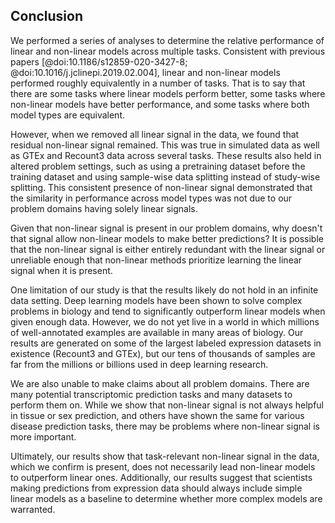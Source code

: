 ## Conclusion

We performed a series of analyses to determine the relative performance of linear and non-linear models across multiple tasks.
Consistent with previous papers [@doi:10.1186/s12859-020-3427-8; @doi:10.1016/j.jclinepi.2019.02.004], linear and non-linear models performed roughly equivalently in a number of tasks.
That is to say that there are some tasks where linear models perform better, some tasks where non-linear models have better performance, and some tasks where both model types are equivalent.

However, when we removed all linear signal in the data, we found that residual non-linear signal remained.
This was true in simulated data as well as GTEx and Recount3 data across several tasks.
These results also held in altered problem settings, such as using a pretraining dataset before the training dataset and using sample-wise data splitting instead of study-wise splitting.
This consistent presence of non-linear signal demonstrated that the similarity in performance across model types was not due to our problem domains having solely linear signals.

Given that non-linear signal is present in our problem domains, why doesn't that signal allow non-linear models to make better predictions?
It is possible that the non-linear signal is either entirely redundant with the linear signal or unreliable enough that non-linear methods prioritize learning the linear signal when it is present.

One limitation of our study is that the results likely do not hold in an infinite data setting.
Deep learning models have been shown to solve complex problems in biology and tend to significantly outperform linear models when given enough data.
However, we do not yet live in a world in which millions of well-annotated examples are available in many areas of biology.
Our results are generated on some of the largest labeled expression datasets in existence (Recount3 and GTEx), but our tens of thousands of samples are far from the millions or billions used in deep learning research.

We are also unable to make claims about all problem domains.
There are many potential transcriptomic prediction tasks and many datasets to perform them on.
While we show that non-linear signal is not always helpful in tissue or sex prediction, and others have shown the same for various disease prediction tasks, there may be problems where non-linear signal is more important.

Ultimately, our results show that task-relevant non-linear signal in the data, which we confirm is present, does not necessarily lead non-linear models to outperform linear ones.
Additionally, our results suggest that scientists making predictions from expression data should always include simple linear models as a baseline to determine whether more complex models are warranted.
